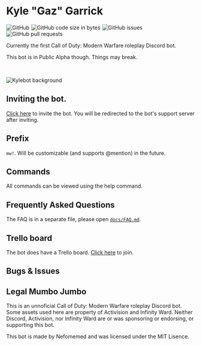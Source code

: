 # Kyle "Gaz" Garrick
<div class="cards" style="margin-bottom: 2px;">
<img alt="GitHub" src="https://img.shields.io/github/license/Nefomemes/Kylebot?style=flat-square" style="margin-right: 1px;">
<img alt="GitHub code size in bytes" src="https://img.shields.io/github/languages/code-size/Nefomemes/Kylebot?style=flat-square" style="margin-right: 1px;">
<img alt="GitHub issues" src="https://img.shields.io/github/issues/Nefomemes/Kylebot?style=flat-square"style="margin-right: 1px;">
<img alt="GitHub pull requests" src="https://img.shields.io/github/issues-pr/Nefomemes/Kylebot?style=flat-square" style="margin-right: 1px;">
</div>
<p>Currently the first Call of Duty: Modern Warfare roleplay Discord bot.</p>

<p>This bot is in Public Alpha though. Things may break.</p>
<br/>

![Kylebot background](https://i.imgur.com/q3EWSPl.gif")

## Inviting the bot.

<p><a href="https://discord.com/oauth2/authorize?client_id=675840311599300650&permissions=8&redirect_uri=https%3A%2F%2Fweb.nefomemes.repl.co%2Fkylebot%2Fsupport&scope=bot&response_type=code">Click here</a> to invite the bot. You will be redirected to the bot's support server after inviting.</p>

## Prefix
<p><code>mw!</code>. Will be customizable (and supports @mention) in the future.</p>

## Commands

<p>All commands can be viewed using the help command.</p>

## Frequently Asked Questions

<p>The FAQ is in a separate file, please open <a href="https://github.com/Nefomemes/Kylebot/docs/FAQ.md"><code>docs/FAQ.md</code></a>.</p>

## Trello board

<p>The bot does have a Trello board. <a href="">Click here</a> to join.</p>

## Bugs & Issues

## Legal Mumbo Jumbo

<p> This is an unnoficial Call of Duty: Modern Warfare roleplay Discord bot. Some assets used here are property of Activision and Infinity Ward. Neither Discord, Activision, nor Infinity Ward are or was sponsoring or endorsing, or supporting this bot.</p>

<p>This bot is made by Nefomemed and was licensed under the MIT Lisence.</p>
